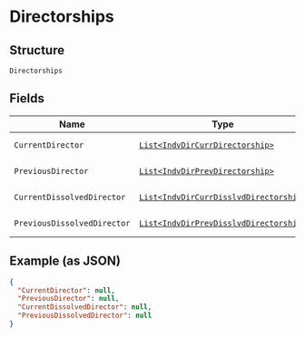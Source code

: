 
# Directorships

## Structure

`Directorships`

## Fields

| Name | Type | Tags | Description | Getter | Setter |
|  --- | --- | --- | --- | --- | --- |
| `CurrentDirector` | [`List<IndvDirCurrDirectorship>`](../../doc/models/indv-dir-curr-directorship.md) | Optional | - | List<IndvDirCurrDirectorship> getCurrentDirector() | setCurrentDirector(List<IndvDirCurrDirectorship> currentDirector) |
| `PreviousDirector` | [`List<IndvDirPrevDirectorship>`](../../doc/models/indv-dir-prev-directorship.md) | Optional | - | List<IndvDirPrevDirectorship> getPreviousDirector() | setPreviousDirector(List<IndvDirPrevDirectorship> previousDirector) |
| `CurrentDissolvedDirector` | [`List<IndvDirCurrDisslvdDirectorship>`](../../doc/models/indv-dir-curr-disslvd-directorship.md) | Optional | - | List<IndvDirCurrDisslvdDirectorship> getCurrentDissolvedDirector() | setCurrentDissolvedDirector(List<IndvDirCurrDisslvdDirectorship> currentDissolvedDirector) |
| `PreviousDissolvedDirector` | [`List<IndvDirPrevDisslvdDirectorship>`](../../doc/models/indv-dir-prev-disslvd-directorship.md) | Optional | - | List<IndvDirPrevDisslvdDirectorship> getPreviousDissolvedDirector() | setPreviousDissolvedDirector(List<IndvDirPrevDisslvdDirectorship> previousDissolvedDirector) |

## Example (as JSON)

```json
{
  "CurrentDirector": null,
  "PreviousDirector": null,
  "CurrentDissolvedDirector": null,
  "PreviousDissolvedDirector": null
}
```

